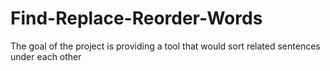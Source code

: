 # Find-Replace-Reorder-Words
The goal of the project is providing a tool that would sort related sentences under each other
